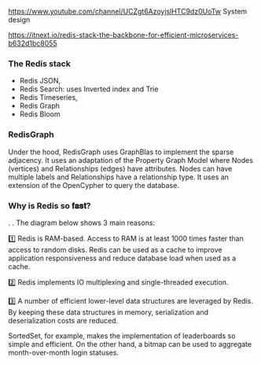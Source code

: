 https://www.youtube.com/channel/UCZgt6AzoyjslHTC9dz0UoTw System design

https://itnext.io/redis-stack-the-backbone-for-efficient-microservices-b632d1bc8055

### The Redis stack 

- Redis JSON, 
- Redis Search: uses Inverted index and Trie
- Redis Timeseries, 
- Redis Graph
- Redis Bloom

### RedisGraph

Under the hood, RedisGraph uses GraphBlas to implement the sparse adjacency. It uses an adaptation of the Property Graph Model where Nodes (vertices) and Relationships (edges) have attributes. Nodes can have multiple labels and Relationships have a relationship type. It uses an extension of the OpenCypher to query the database.


### Why is Redis so 𝐟𝐚𝐬𝐭?
.
.
The diagram below shows 3 main reasons:

1️⃣ Redis is RAM-based. Access to RAM is at least 1000 times faster than access to random disks. Redis can be used as a cache to improve application responsiveness and reduce database load when used as a cache.

2️⃣ Redis implements IO multiplexing and single-threaded execution.

3️⃣ A number of efficient lower-level data structures are leveraged by Redis. By keeping these data structures in memory, serialization and deserialization costs are reduced.

SortedSet, for example, makes the implementation of leaderboards so simple and efficient. On the other hand, a bitmap can be used to aggregate month-over-month login statuses.
